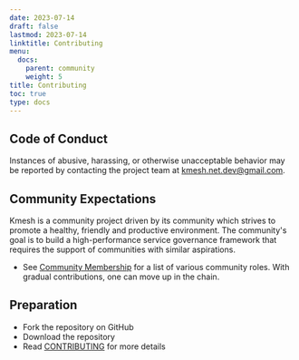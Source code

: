 ```yaml
---
date: 2023-07-14
draft: false
lastmod: 2023-07-14
linktitle: Contributing
menu:
  docs:
    parent: community
    weight: 5
title: Contributing
toc: true
type: docs
---
```

## Code of Conduct

Instances of abusive, harassing, or otherwise unacceptable behavior may be reported by contacting the project team at [kmesh.net.dev@gmail.com](mailto:kmesh.net.dev@gmail.com).

## Community Expectations

Kmesh is a community project driven by its community which strives to promote a healthy, friendly and productive environment.
The community's goal is to build a high-performance service governance framework that requires the support of communities with similar aspirations.

- See [Community Membership](membership.md) for a list of various community roles. With gradual contributions, one can move up in the chain.

## Preparation

- Fork the repository on GitHub
- Download the repository
- Read [CONTRIBUTING](https://github.com/kmesh-net/kmesh/blob/main/CONTRIBUTING.md) for more details
